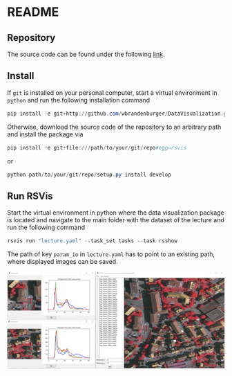 # README

## Repository

The source code can be found under the following [link](https://github.com/wbrandenburger/DataVisualization).

## Install

If `git` is installed on your personal computer, start a virtual environment in `python` and run the following installation command

```PowerShell
pip install -e git+http://github.com/wbrandenburger/DataVisualization.git#egg=rsvis
```

Otherwise, download the source code of the repository to an arbitrary path and install the package via

```PowerShell
pip install -e git+file:///path/to/your/git/repo#egg=rsvis
```

or

```PowerShell
python path/to/your/git/repo/setup.py install develop
```

## Run RSVis

Start the virtual environment in python where the data visualization package is located and navigate to the main folder with the dataset of the lecture and run the following command

```PowerShell
rsvis run "lecture.yaml" --task_set tasks --task rsshow
```

The path of key `param_io` in `lecture.yaml` has to point to an existing path, where displayed images can be saved.

![RSVis](temp/rsvis.png)
